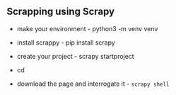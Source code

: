 ## Scrapping using Scrapy 

* make your environment - python3 -m venv venv 
* install scrappy - pip install scrapy
* create your project - scrapy startproject <name>
* cd <name> 

* download the page and interrogate it - `scrapy shell`